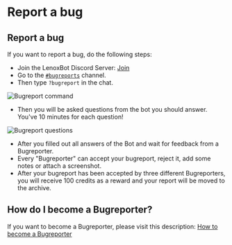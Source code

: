 # Report a bug

## Report a bug

If you want to report a bug, do the following steps:

* Join the LenoxBot Discord Server: [Join](https://lenoxbot.com/discord/)
* Go to the [`#bugreports`](https://discord.gg/qvAHreR) channel.
* Then type `?bugreport` in the chat.

![Bugreport command](https://s15.postimg.cc/57bapxkln/Screenshot_7.png.png)

* Then you will be asked questions from the bot you should answer. You've 10 minutes for each question!

![Bugreport questions](https://s15.postimg.cc/dpkquf40r/Screenshot_6.png.png)

* After you filled out all answers of the Bot and wait for feedback from a Bugreporter.
* Every "Bugreporter" can accept your bugreport, reject it, add some notes or attach a screenshot.
* After your bugreport has been accepted by three different Bugreporters, you will receive 100 credits as a reward and your report will be moved to the archive.

## How do I become a Bugreporter?

If you want to become a Bugreporter, please visit this description: [How to become a Bugreporter](https://docs.lenoxbot.com/General%20FAQ/Team/Bugreporter/)

